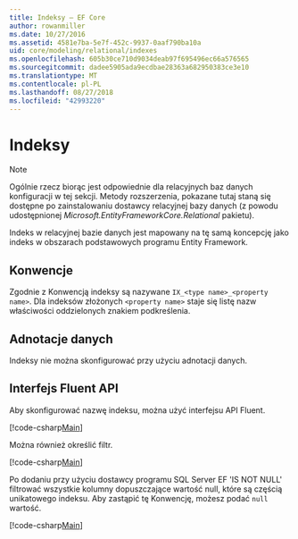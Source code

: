 ```yaml
---
title: Indeksy — EF Core
author: rowanmiller
ms.date: 10/27/2016
ms.assetid: 4581e7ba-5e7f-452c-9937-0aaf790ba10a
uid: core/modeling/relational/indexes
ms.openlocfilehash: 605b30ce710d9034deab97f695496ec66a576565
ms.sourcegitcommit: dadee5905ada9ecdbae28363a682950383ce3e10
ms.translationtype: MT
ms.contentlocale: pl-PL
ms.lasthandoff: 08/27/2018
ms.locfileid: "42993220"
---
```

# <a name="indexes"></a>Indeksy

> [!NOTE]  
> Ogólnie rzecz biorąc jest odpowiednie dla relacyjnych baz danych konfiguracji w tej sekcji. Metody rozszerzenia, pokazane tutaj staną się dostępne po zainstalowaniu dostawcy relacyjnej bazy danych (z powodu udostępnionej *Microsoft.EntityFrameworkCore.Relational* pakietu).

Indeks w relacyjnej bazie danych jest mapowany na tę samą koncepcję jako indeks w obszarach podstawowych programu Entity Framework.

## <a name="conventions"></a>Konwencje

Zgodnie z Konwencją indeksy są nazywane `IX_<type name>_<property name>`. Dla indeksów złożonych `<property name>` staje się listę nazw właściwości oddzielonych znakiem podkreślenia.

## <a name="data-annotations"></a>Adnotacje danych

Indeksy nie można skonfigurować przy użyciu adnotacji danych.

## <a name="fluent-api"></a>Interfejs Fluent API

Aby skonfigurować nazwę indeksu, można użyć interfejsu API Fluent.

[!code-csharp[Main](../../../../samples/core/Modeling/FluentAPI/Samples/Relational/IndexName.cs?name=Model&highlight=9)]

Można również określić filtr.

[!code-csharp[Main](../../../../samples/core/Modeling/FluentAPI/Samples/Relational/IndexFilter.cs?name=Model&highlight=9)]

Po dodaniu przy użyciu dostawcy programu SQL Server EF 'IS NOT NULL' filtrować wszystkie kolumny dopuszczające wartość null, które są częścią unikatowego indeksu. Aby zastąpić tę Konwencję, możesz podać `null` wartość.

[!code-csharp[Main](../../../../samples/core/Modeling/FluentAPI/Samples/Relational/IndexNoFilter.cs?name=Model&highlight=10)]
